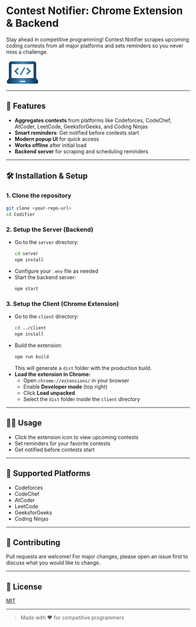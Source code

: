 # Contest Notifier: Chrome Extension & Backend

Stay ahead in competitive programming! Contest Notifier scrapes upcoming coding contests from all major platforms and sets reminders so you never miss a challenge.

![Extension Icon](client/public/platforms/icon.png)

---

## 🚀 Features
- **Aggregates contests** from platforms like Codeforces, CodeChef, AtCoder, LeetCode, GeeksforGeeks, and Coding Ninjas
- **Smart reminders**: Get notified before contests start
- **Modern popup UI** for quick access
- **Works offline** after initial load
- **Backend server** for scraping and scheduling reminders

---

## 🛠️ Installation & Setup

### 1. Clone the repository
```bash
git clone <your-repo-url>
cd Codifier
```

### 2. Setup the Server (Backend)
- Go to the `server` directory:
  ```bash
  cd server
  npm install
  ```
- Configure your `.env` file as needed
- Start the backend server:
  ```bash
  npm start
  ```

### 3. Setup the Client (Chrome Extension)
- Go to the `client` directory:
  ```bash
  cd ../client
  npm install
  ```
- Build the extension:
  ```bash
  npm run build
  ```
  This will generate a `dist` folder with the production build.
- **Load the extension in Chrome:**
  - Open `chrome://extensions/` in your browser
  - Enable **Developer mode** (top right)
  - Click **Load unpacked**
  - Select the `dist` folder inside the `client` directory

---

## 🧑‍💻 Usage
- Click the extension icon to view upcoming contests
- Set reminders for your favorite contests
- Get notified before contests start

---

## 📅 Supported Platforms
- Codeforces
- CodeChef
- AtCoder
- LeetCode
- GeeksforGeeks
- Coding Ninjas

---

## 🤝 Contributing
Pull requests are welcome! For major changes, please open an issue first to discuss what you would like to change.

---

## 📄 License
[MIT](LICENSE)

---

> Made with ❤️ for competitive programmers
